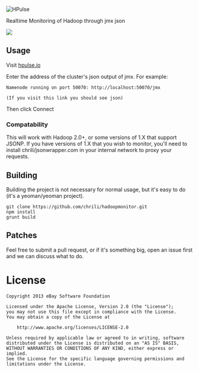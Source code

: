 ![HPulse](http://i.imgur.com/GeXMtll.png)

Realtime Monitoring of Hadoop through jmx json

![](http://i.imgur.com/B2E91yt.png)

## Usage

Visit [hpulse.io](http://hpulse.io)

Enter the address of the cluster's json output of jmx. For example:

    Namenode running on port 50070: http://localhost:50070/jmx

    (If you visit this link you should see json)

Then click Connect

### Compatability

This will work with Hadoop 2.0+, or some versions of 1.X that support JSONP. If you have versions of 1.X that you wish to monitor, you'll need to install chrili/jsonwrapper.com in your internal network to proxy your requests.

## Building

Building the project is not necessary for normal usage, but it's easy to do (it's a yeoman/yeoman project).

	git clone https://github.com/chrili/hadoopmonitor.git
	npm install
	grunt build

## Patches

Feel free to submit a pull request, or if it's something big, open an issue first and we can discuss what to do.

# License

	Copyright 2013 eBay Software Foundation
 
	Licensed under the Apache License, Version 2.0 (the "License");
	you may not use this file except in compliance with the License.
	You may obtain a copy of the License at
	 
	    http://www.apache.org/licenses/LICENSE-2.0
	 
	Unless required by applicable law or agreed to in writing, software
	distributed under the License is distributed on an "AS IS" BASIS,
	WITHOUT WARRANTIES OR CONDITIONS OF ANY KIND, either express or implied.
	See the License for the specific language governing permissions and
	limitations under the License.
